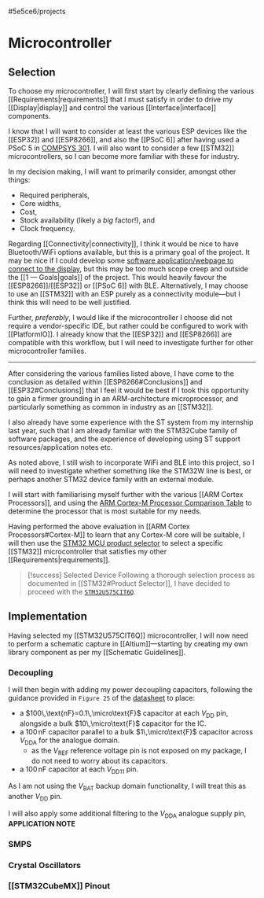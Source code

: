 #5e5ce6/projects 

# Microcontroller

## Selection

To choose my microcontroller, I will first start by clearly defining the various [[Requirements|requirements]] that I must satisfy in order to drive my [[Display|display]] and control the various [[Interface|interface]] components.

I know that I will want to consider at least the various ESP devices like the [[ESP32]] and [[ESP8266]], and also the [[PSoC 6]] after having used a PSoC 5 in [COMPSYS 301](https://docs.jamesnzl.xyz/compsys301-pathfinding-robot). I will also want to consider a few [[STM32]] microcontrollers, so I can become more familiar with these for industry.

In my decision making, I will want to primarily consider, amongst other things:

- Required peripherals,
- Core widths,
- Cost,
- Stock availability (likely a *big* factor!), and
- Clock frequency.

Regarding [[Connectivity|connectivity]], I think it would be nice to have Bluetooth/WiFi options available, but this is a primary goal of the project. It may be nice if I could develop some [software application/webpage to connect to the display](https://github.com/JamesNZL/algovision/issues/6#issuecomment-1748501046), but this may be too much scope creep and outside the [[1 —  Goals|goals]] of the project. This would heavily favour the [[ESP8266]]/[[ESP32]] or [[PSoC 6]] with BLE. Alternatively, I may choose to use an [[STM32]] with an ESP purely as a connectivity module—but I think this will need to be well justified.

Further, *preferably*, I would like if the microcontroller I choose did not require a vendor-specific IDE, but rather could be configured to work with [[PlatformIO]]. I already know that the [[ESP32]] and [[ESP8266]] are compatible with this workflow, but I will need to investigate further for other microcontroller families.

---

After considering the various families listed above, I have come to the conclusion as detailed within [[ESP8266#Conclusions]] and [[ESP32#Conclusions]] that I feel it would be best if I took this opportunity to gain a firmer grounding in an ARM-architecture microprocessor, and particularly something as common in industry as an [[STM32]].

I also already have some experience with the ST system from my internship last year, such that I am already familiar with the STM32Cube family of software packages, and the experience of developing using ST support resources/application notes etc.

As noted above, I still wish to incorporate WiFi and BLE into this project, so I will need to investigate whether something like the STM32W line is best, or perhaps another STM32 device family with an external module.

I will start with familiarising myself further with the various [[ARM Cortex Processors]], and using the [ARM Cortex-M Processor Comparison Table](https://developer.arm.com/documentation/102787/latest) to determine the processor that is most suitable for my needs.

Having performed the above evaluation in [[ARM Cortex Processors#Cortex-M]] to learn that any Cortex-M core will be suitable, I will then use the [STM32 MCU product selector](https://www.st.com/content/st_com/en/stm32-mcu-product-selector.html) to select a specific [[STM32]] microcontroller that satisfies my other [[Requirements|requirements]].

> [!success] Selected Device
> Following a thorough selection process as documented in [[STM32#Product Selector]], I have decided to proceed with the [`STM32U575CIT6Q`](https://www.digikey.co.nz/en/products/detail/stmicroelectronics/STM32U575CIT6Q/18085454).

## Implementation

Having selected my [[STM32U575CIT6Q]] microcontroller, I will now need to perform a schematic capture in [[Altium]]—starting by creating my own library component as per my [[Schematic Guidelines]].

### Decoupling

I will then begin with adding my power decoupling capacitors, following the guidance provided in `Figure 25` of the [datasheet](https://www.st.com/resource/en/datasheet/stm32u575ag.pdf) to place:
- a $100\,\text{nF}=0.1\,\micro\text{F}$ capacitor at each $V_\text{DD}$ pin, alongside a bulk $10\,\micro\text{F}$ capacitor for the IC.
- a $100\,\text{nF}$ capacitor parallel to a bulk $1\,\micro\text{F}$ capacitor across $V_\text{DDA}$ for the analogue domain.
	- as the $V_\text{REF}$ reference voltage pin is not exposed on my package, I do not need to worry about its capacitors.
- a $100\,\text{nF}$ capacitor at each $V_\text{DD11}$ pin.

As I am not using the $V_\text{BAT}$ backup domain functionality, I will treat this as another $V_\text{DD}$ pin.

I will also apply some additional filtering to the $V_\text{DDA}$ analogue supply pin, **APPLICATION NOTE**

### SMPS



### Crystal Oscillators



### [[STM32CubeMX]] Pinout
